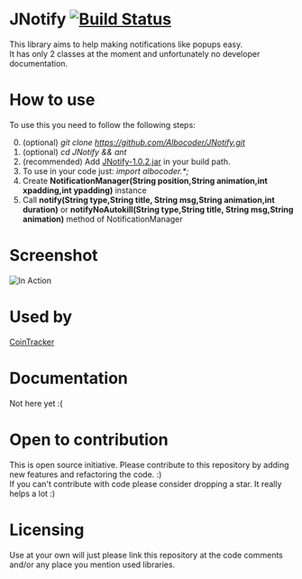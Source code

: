 
# JNotify [![Build Status](https://travis-ci.org/Albocoder/JNotify.svg?branch=master)](https://travis-ci.org/Albocoder/JNotify)
This library aims to help making notifications like popups easy. <br>
It has only 2 classes at the moment and unfortunately no developer documentation.
# How to use
To use this you need to follow the following steps:
<br>

0) (optional) <i>git clone https://github.com/Albocoder/JNotify.git</i>
1) (optional) <i>cd JNotify && ant</i>
2) (recommended) Add <a href="http://erin.avllazagaj.ug.bilkent.edu.tr/JNotify/JNotify-1.0.2.jar">JNotify-1.0.2.jar</a> in your build path.
3) To use in your code just: <i>import albocoder.*;</i>
4) Create <b>NotificationManager(String position,String animation,int xpadding,int ypadding)</b> instance
5) Call <b>notify(String type,String title, String msg,String animation,int duration)</b> or <b>notifyNoAutokill(String type,String title, String msg,String animation)</b> method of NotificationManager

# Screenshot

![In Action](http://erin.avllazagaj.ug.bilkent.edu.tr/JNotify/ss1.png)

# Used by

<a href="https://github.com/Albocoder/CoinTracker">CoinTracker</a>

# Documentation

Not here yet :(

# Open to contribution

This is open source initiative. Please contribute to this repository by adding new features and refactoring the code. :)<br>
If you can't contribute with code please consider dropping a star. It really helps a lot :) 

# Licensing

Use at your own will just please link this repository at the code comments and/or any place you mention used libraries.
